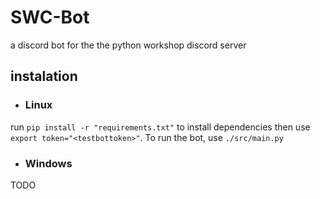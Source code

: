 # SWC-Bot
a discord bot for the the python workshop discord server

## instalation

  * ### Linux
  run `pip install -r "requirements.txt"` to install dependencies
  then use `export token="<testbottoken>"`.
  To run the bot, use `./src/main.py`

  * ### Windows
  TODO
